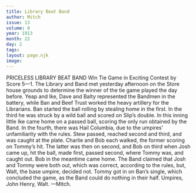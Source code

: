 ```yaml
---
title: Library Beat Band
author: Mitch
issue: 13
volume: 8
year: 1913
month: 22
day: 2
tags:
layout: page.njk
image:
---
```

PRICELESS LIBRARY BEAT BAND    Win Tie Game in Exciting Contest by Score 5—1. The Library and Band met yesterday afternoon on the Store house grounds to determine the winner of the tie game played the day before. Yeap and Ike, Dave and Balty represented the Bandmen in the battery, while Ban and Beef Trust worked the heavy artillery for the Librarians. Ban started the ball rolling by stealing home in the first. In the third he was struck by a wild ball and scored on Slip’s double. In this inning little Ike came home on a passed ball, scoring the only run obtained by the Band. In the fourth, there was Hail Columbia, due to the umpires’ unfamiliarity with the rules. Stew passed, reached second and third, and was caught at the plate. Charlie and Bob each walked, the former scoring on Tommy’s hit. The latter was then on second, and Bob on third when Josh came up, hit the ball, made first, passed second, where Tommy was, and caught out. Bob in the meantime came home. The Band claimed that Josh and Tommy were both out, which was correct, according to the rules, but, Walt, the base umpire, decided not. Tommy got in on Ban’s single, which concluded the game, as the Band could do nothing in their half. Umpires, John Henry, Walt. —Mitch. 
